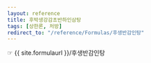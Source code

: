 ```yaml
---
layout: reference
title: 후박생강감초반하인삼탕
tags: [상한론, 처방]
redirect_to: "/reference/Formulas/후생반감인탕"
---
```


☞ {{ site.formulaurl }}/후생반감인탕

